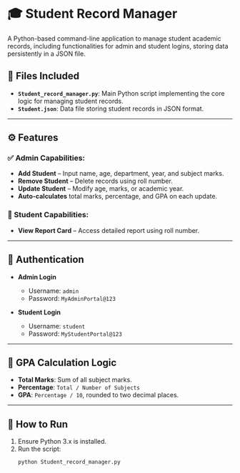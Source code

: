 # 🎓 Student Record Manager

A Python-based command-line application to manage student academic records, including functionalities for admin and student logins, storing data persistently in a JSON file.

## 📁 Files Included

- **`Student_record_manager.py`**: Main Python script implementing the core logic for managing student records.
- **`Student.json`**: Data file storing student records in JSON format.

---

## ⚙️ Features

### ✅ Admin Capabilities:
- **Add Student** – Input name, age, department, year, and subject marks.
- **Remove Student** – Delete records using roll number.
- **Update Student** – Modify age, marks, or academic year.
- **Auto-calculates** total marks, percentage, and GPA on each update.

### 📑 Student Capabilities:
- **View Report Card** – Access detailed report using roll number.

---

## 🔐 Authentication

- **Admin Login**  
  - Username: `admin`  
  - Password: `MyAdminPortal@123`

- **Student Login**  
  - Username: `student`  
  - Password: `MyStudentPortal@123`

---

## 🧠 GPA Calculation Logic

- **Total Marks**: Sum of all subject marks.
- **Percentage**: `Total / Number of Subjects`
- **GPA**: `Percentage / 10`, rounded to two decimal places.

---

## 🚀 How to Run

1. Ensure Python 3.x is installed.
2. Run the script:
   ```bash
   python Student_record_manager.py
